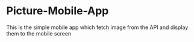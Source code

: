 # Picture-Mobile-App
This is the simple mobile app which fetch image from the API and display them to the mobile screen
